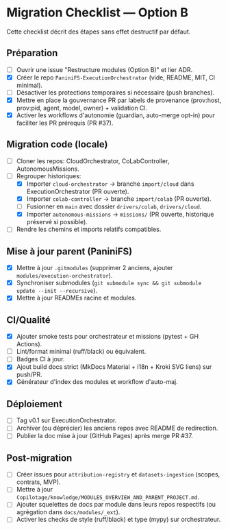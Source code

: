# Migration Checklist — Option B

Cette checklist décrit des étapes sans effet destructif par défaut.

## Préparation
- [ ] Ouvrir une issue "Restructure modules (Option B)" et lier ADR.
- [x] Créer le repo `PaniniFS-ExecutionOrchestrator` (vide, README, MIT, CI minimal).
- [ ] Désactiver les protections temporaires si nécessaire (push branches).
 - [x] Mettre en place la gouvernance PR par labels de provenance (prov:host, prov:pid, agent, model, owner) + validation CI.
 - [x] Activer les workflows d'autonomie (guardian, auto-merge opt-in) pour faciliter les PR prérequis (PR #37).

## Migration code (locale)
- [ ] Cloner les repos: CloudOrchestrator, CoLabController, AutonomousMissions.
- [ ] Regrouper historiques:
  - [x] Importer `cloud-orchestrator` → branche `import/cloud` dans ExecutionOrchestrator (PR ouverte).
  - [x] Importer `colab-controller` → branche `import/colab` (PR ouverte).
  - [ ] Fusionner en `main` avec dossier `drivers/colab`, `drivers/cloud`.
  - [x] Importer `autonomous-missions` → `missions/` (PR ouverte, historique préservé si possible).
- [ ] Rendre les chemins et imports relatifs compatibles.

## Mise à jour parent (PaniniFS)
- [x] Mettre à jour `.gitmodules` (supprimer 2 anciens, ajouter `modules/execution-orchestrator`).
- [x] Synchroniser submodules (`git submodule sync && git submodule update --init --recursive`).
- [x] Mettre à jour READMEs racine et modules.

## CI/Qualité
- [x] Ajouter smoke tests pour orchestrateur et missions (pytest + GH Actions).
- [ ] Lint/format minimal (ruff/black) ou équivalent.
- [ ] Badges CI à jour.
 - [x] Ajout build docs strict (MkDocs Material + i18n + Kroki SVG liens) sur push/PR.
 - [x] Générateur d'index des modules et workflow d'auto-maj.

## Déploiement
- [ ] Tag v0.1 sur ExecutionOrchestrator.
- [ ] Archiver (ou déprécier) les anciens repos avec README de redirection.
 - [ ] Publier la doc mise à jour (GitHub Pages) après merge PR #37.

## Post-migration
- [ ] Créer issues pour `attribution-registry` et `datasets-ingestion` (scopes, contrats, MVP).
- [ ] Mettre à jour `Copilotage/knowledge/MODULES_OVERVIEW_AND_PARENT_PROJECT.md`.
 - [ ] Ajouter squelettes de docs par module dans leurs repos respectifs (ou agrégation dans `docs/modules/_ext`).
 - [ ] Activer les checks de style (ruff/black) et type (mypy) sur orchestrateur.
